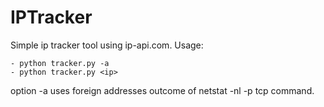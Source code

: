 # IPTracker
Simple ip tracker tool using ip-api.com.
Usage:

	- python tracker.py -a
	- python tracker.py <ip>

option -a uses foreign addresses outcome of netstat -nl -p tcp command.

